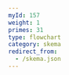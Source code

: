 ```yaml
---
myId: 157
weight: 1
primes: 31
type: flowchart
category: skema
redirect_from:
  - /skema.json
---
```

